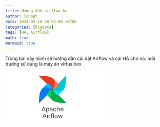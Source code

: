 ```yaml
---
title: Hướng dẫn airflow ha
author: lonpgt 
date: 2024-02-18 20:52:00 +0700
categories: [bigdata]
tags: [HA, Airflow]
math: true
mermaid: true
---
```


Trong bài này mình sẽ hướng dẫn cài đặt Airflow và cài HA cho nó. môi trường sử dụng là máy ảo virtualbox

![](../assets/images/2024-02-18_air.png)


